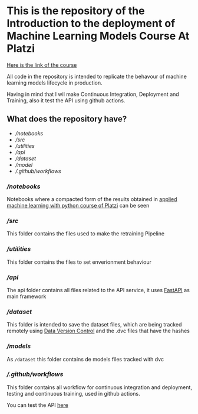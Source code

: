 # This is the repository of the Introduction to the deployment of Machine Learning Models Course At Platzi

[Here is the link of the course](https://platzi.com/clases/despliegue-ml/)

All code in the repository is intended to replicate the behavour of machine learning models lifecycle in production.

Having in mind that I wil make Continuous Integration, Deployment and Training, also it test the API using github actions.


## What does the repository have?

* _/notebooks_
* _/src_
* _/utilities_
* _/api_
* _/dataset_
* _/model_
* _/.github/workflows_

### _/notebooks_

Notebooks where a compacted form of the results obtained in [applied machine learning with python course of Platzi](https://platzi.com/clases/scikit/) can be seen

### _/src_

This folder contains the files used to make the retraining Pipeline

### _/utilities_

This folder contains the files to set enverionment behaviour

### _/api_

The api folder contains all files related to the API service, it uses [FastAPI](https://fastapi.tiangolo.com/) as main framework

### _/dataset_

This folder is intended to save the dataset files, which are being tracked remotely using [Data Version Control](https://dvc.org/) and the .dvc files that have the hashes

### _/models_

As ```/dataset``` this folder contains de models files tracked with dvc

### _/.github/workflows_

This folder contains all workflow for continuous integration and deployment, testing and continuous training, used in github actions.



You can test the API [here](https://mlops-test-crtceyy47a-uc.a.run.app)
